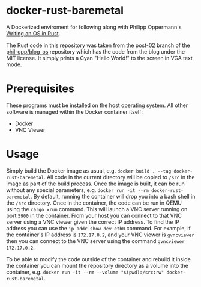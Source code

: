 # docker-rust-baremetal
A Dockerized enviroment for following along with Philipp Oppermann's [Writing an OS in Rust](https://os.phil-opp.com/).

The Rust code in this repository was taken from the [post-02](https://github.com/phil-opp/blog_os/tree/post-02) branch
of the [phil-opp/blog_os](https://github.com/phil-opp/blog_os/) repository which has the code from the blog under the
MIT license. It simply prints a Cyan "Hello World!" to the screen in VGA text mode.

# Prerequisites
These programs must be installed on the host operating system. All other software is managed within the Docker container
itself:

* Docker
* VNC Viewer

# Usage
Simply build the Docker image as usual, e.g. `docker build . --tag docker-rust-baremetal`. All code in the current
directory will be copied to `/src` in the image as part of the build process. Once the image is built, it can be run
without any special parameters, e.g. `docker run -it --rm docker-rust-baremetal`. By default, running the container will
drop you into a bash shell in the `/src` directory. Once in the container, the code can be run in QEMU using the
`cargo xrun` command. This will launch a VNC server running on port `5900` in the container. From your host you can
connect to that VNC server using a VNC viewer given the correct IP address. To find the IP address you can use the
`ip addr show dev eth0` command. For example, if the container's IP address is `172.17.0.2`, and your VNC viewer is
`gvncviewer` then you can connect to the VNC server using the command `gvncviewer 172.17.0.2`.

To be able to modify the code outside of the container and rebuild it inside the container you can mount the repository
directory as a volume into the container, e.g. `docker run -it --rm --volume "$(pwd):/src:rw" docker-rust-baremetal`.
